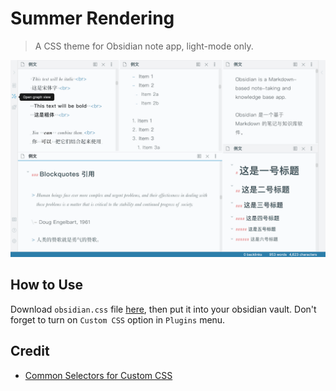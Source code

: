 # Summer Rendering
> A CSS theme for Obsidian note app, light-mode only.

![preview](https://github.com/DahaWong/summer-rendering/blob/master/preview.png)

## How to Use
Download `obsidian.css` file [here](https://github.com/DahaWong/summer-rendering/releases), then put it into your obsidian vault. Don't forget to turn on `Custom CSS` option in `Plugins` menu.

## Credit
- [Common Selectors for Custom CSS](https://forum.obsidian.md/t/common-selectors-for-custom-css/1984/2)
